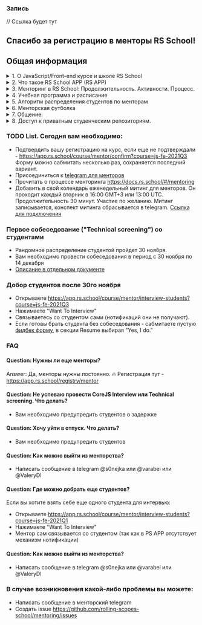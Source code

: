 ### Запись
// Ссылка будет тут

## Спасибо за регистрацию в менторы RS School!

## Общая информация
<details>
  <summary>1. О JavaScript/Front-end курсе и школе RS School</summary>
- Это бесплатный курс по JavaScript / Front-end, проводимый сообществом с 2013 года. В RS School может учиться каждый, независимо от возраста, профессии, места жительства.
- Лендинг курса https://rs.school/js/  
- Статистика текущего набора:
    - 5700 чел на старте. Начало курса было 5го сентября.
    - 2100 чел после 2х недель обучения
    - 920 чел после 2х месяцев обучения
- Документация по школе https://docs.rs.school/#/
</details>

<details>
  <summary>2. Что такое RS School APP (RS APP)</summary>

- RS APP или Rolling Scopes School Application — это open-source платформа, используемая в процессе обучения в RS School и разрабатываемая силами активистов сообщества.
    - http://app.rs.school/
    - Репозиторий - https://github.com/rolling-scopes/rsschool-app
    - Баг-репорты создавать тут - https://github.com/rolling-scopes/rsschool-app/issues
    - Хотите принять участие в разработке? Пишите в telegram @varabei
</details>

<details>
  <summary>3. Менторинг в RS School: Продолжительность. Активности. Процесс.</summary>

#### Продолжительность менторинга
- 11 недель с перерывом на новогодние праздники (28/12/2021 - 10/01/2022). 
- ориентировочная нагрузка 3-5 часов в неделю.

#### Активности ментора это:
   - проведение минимум 4 интервью по html/css/algorithms 
   - проведение еженедельных митингов со студентами
   - проведение 2-4 интервью по coreJS 
   - прослушивание презентаций студентов (1 час на всех)
   - проверка 10+ PR (пять заданий), обсуждение результатов со студентами. 

#### Процесс
Описание процесса тут - https://docs.rs.school/#/mentoring
Как проводить task review тут - https://docs.rs.school/#/pull-request-review-process
</details>

<details>
  <summary>4. Учебная программа и расписание</summary>

- [Этот курс состоит из 4х этапов: подготовительного + три основных](https://github.com/rolling-scopes-school/tasks/blob/master/roadmap.md). 
  - Первый этап обучения - [stage#1](https://github.com/rolling-scopes-school/tasks/tree/master/stage1) (5 сентября - 22 ноября)
  - Второй этап обучения - [stage#2](https://github.com/rolling-scopes-school/tasks/tree/master/stage2) (23 ноября - 1 марта 2022) <- **Вы менторите на этом этапе**
  - Третий этап обучения - [stage#3](https://github.com/rolling-scopes-school/tasks/tree/master/stage3) <- **Тут тоже можно менторить(по желанию)**
- Расписание, которым пользуются студенты - https://app.rs.school/course/schedule?course=js-fe-2021Q3
</details>

<details>
  <summary>5. Алгоритм распределения студентов по менторам</summary>

### Алгоритм распределения студентов по менторам
#### Шаг #1 Ментора подтверждают регистрацию на курс
- Ментор подтверждает регистрацию на курс - https://app.rs.school/course/mentor/confirm?course=js-fe-2021Q3 
    - может записать к себе в группу знакомых/друзей/коллег, которых он хочет менторить.
    - указывает количество студентов, которое хочет менторить
    - оставляет пожелание по локации студентов
#### Шаг #2 Выделение резерва менторов (30 ноября)
- 20% менторов из числа подтвердивших регистрацию 
- Ментора выбираются рандомно
#### Шаг #3 Рандомное распределяем студентов по менторам (30 ноября)
- Если у ментора остались свободные места, он получает рандомных студентов. 
    1. Если осталось одно свободное место - 2 рандомных студента
    2. Если осталось два или более мест - желаемое количество студентов плюс два.
- Для каждого ментора назначается минимум 4 интервью
- Учитываются пожелания менторов по локации студентов
	- Ментор и студенты из одного города 
	- Ментор и студенты из одной страны 
- Студенты разного уровня подготовки. (Например, первый по score, N по score,  2N по score и т.д.)
#### Шаг #4 Technical screening (30 ноября - 14 декабря)
1. Публикуем распределение. 
2. Студенты связываются с менторами. 
3. Ментора проводят Technical screening в течении двух недель.
4. Отчисляем студентов записавшихся на интервью, но не связавшихся с ментором
#### Шаг #5 Troubleshooting
    - Возможность для ментора сдать лишних студентов. Например, все оказались толковые, но всех учить он их не может
    - Координаторы по локациям проверяют, что все активные студенты получили менторов 
    - Возможность для ментора добрать студентов, вместо тех, кто не пришел на интервью 
    - Студент передумал идти на short track после того, как рандомное распределение произошло
    - После рандомного распределения, ментор написал, что не может принять участие в менторинге
    - Обмен студентами между менторами. Например, по причине тайм зоны и тд
#### Шаг #6 Повторное распределение (7 декабря)
Проводим распределение для менторов из резерва
</details>

<details>
  <summary>6. Менторская футболка</summary>
 
По окончанию менторинга вы получаете футболку, если в течение курса вы:
- Проверили минимум 6 PR c выставлением оценки в Score
- Провели минимум 6 собеседований
</details>

<details>
  <summary>7. Общение. </summary>

- [Чаты в которых общаются студенты. Discord и Telegram](https://docs.rs.school/#/rs-school-chats) 
- [Telegram для менторов](https://t.me/joinchat/HqpGRxNRANkGN2xx9bL8zQ) 
- Еженедельный митинг для менторов. Он проходит каждый вторник в 16:00 GMT+3 или 13:00 UTC. Продолжительность 30 минут. Участие по желанию. Митинг записывается, конспект митинга сбрасывается в telegram. [Ссылка для подключения](https://teams.microsoft.com/l/meetup-join/19%3ameeting_MDE0NDllOGEtZjVjZi00ZDc3LWJlNWMtNzIwZDRiODZiMzc3%40thread.v2/0?context=%7b%22Tid%22%3a%22b41b72d0-4e9f-4c26-8a69-f949f367c91d%22%2c%22Oid%22%3a%22bfb3a45e-ab50-4cee-a085-b5c4a9411d92%22%7d)

#### Получение роли ментора в Discord
1. Открыть - https://app.rs.school/profile
2. Авторизоваться через discord в блоке `Discord Integration`  
3. Добавить название вашего Github в Discord ник https://docs.rs.school/#/rs-school-chats?id=discord
4. Написать сообщение "я ментор" в канале - https://discord.gg/fBvpUURPVm
</details>

<details>
  <summary>8. Доступ к приватным студенческим репозиториям. </summary>

1. Все студенты, получили приватный репозиторий внутри https://github.com/rolling-scopes-school
2. Все менторы были добавлены в отдельный тим - https://github.com/orgs/rolling-scopes-school/teams/mentors-js-fe-2021Q3/members 
Свой инвайт можно проверить тут - https://github.com/orgs/rolling-scopes-school/invitation
3. У менторов есть доступ ко всем репозиториям студентов этого курса.
4. По умолчанию вы подписаны на все изменения в студенческих репозитория. Отписаться можно в настройках github (Profile>Settings>Notifications>Automatically watch repositories) или используя скрипт - https://github.com/Shastel/runsubscribe
</details>

### TODO List. Сегодня вам необходимо:
  - Подтвердить вашу регистрацию на курс, если еще не подтверждали - https://app.rs.school/course/mentor/confirm?course=js-fe-2021Q3 Форму можно сабмитать несколько раз, сохраняется последний вариант.
  - Присоединиться к [telegram для менторов](https://t.me/joinchat/HqpGRxNRANkGN2xx9bL8zQ) 
  - Прочитать о процессе менторинга https://docs.rs.school/#/mentoring 
  - Добавить в свой колендарь еженедельный митинг для менторов. Он проходит каждый вторник в 16:00 GMT+3 или 13:00 UTC. Продолжительность 30 минут. Участие по желанию. Митинг записывается, конспект митинга сбрасывается в telegram. [Ссылка для подключения](https://teams.microsoft.com/l/meetup-join/19%3ameeting_MDE0NDllOGEtZjVjZi00ZDc3LWJlNWMtNzIwZDRiODZiMzc3%40thread.v2/0?context=%7b%22Tid%22%3a%22b41b72d0-4e9f-4c26-8a69-f949f367c91d%22%2c%22Oid%22%3a%22bfb3a45e-ab50-4cee-a085-b5c4a9411d92%22%7d)

### Первое собеседование ("Technical screening") со студентами
- Рандомное распределение студентой пройдет 30 ноября.
- Вам необходимо провести собеседования в период с 30 ноября по 14 декабря
- [Описание в отдельном документе](first-interview.md)

### Добор студентов после 30го ноября
  - Открываете https://app.rs.school/course/mentor/interview-students?course=js-fe-2021Q3
  - Нажимаете "Want To Interview"
  - Связываетесь со студентом сами (нотификаций они не получают). 
  - Если готовы брать студента без собеседования - сабмитаете пустую [фидбек форму](https://app.rs.school/course/mentor/interview-technical-screening?course=js-fe-2021Q3), в секции Resume выбирая "Yes, I do."

### FAQ
#### Question: Нужны ли еще менторы?
Answer: Да, менторы нужны постоянно. 🔥 Регистрация тут - https://app.rs.school/registry/mentor

#### Question: Не успеваю провести CoreJS Interview или Technical screening. Что делать?
- Вам необходимо предупредить студентов о задержке

#### Question: Хочу уйти в отпуск. Что делать?
- Вам необходимо предупредить студентов

#### Question: Как можно выйти из менторства?
- Написать сообщение в telegram @s0nejka или @varabei или @ValeryDl

#### Question: Где можно добрать еще студентов?
Если вы хотите взять себе еще одного студента для интервью:
- Открываете https://app.rs.school/course/mentor/interview-students?course=js-fe-2021Q1
- Нажимаете "Want To Interview"
- Ментор сам связывается со студентом (так как в PS APP отсутствует механизм нотификации)

#### Question: Как можно выйти из менторства?
- Написать сообщение в telegram @s0nejka или @varabei или @ValeryDl

### В случае возникновения какой-либо проблемы вы можете:
- Написать сообщение в менторский telegram 
- Создать issue https://github.com/rolling-scopes-school/mentoring/issues

